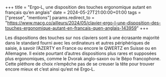 +++
title = "Ergo‑L, une disposition des touches ergonomique autant en français qu’en anglais"
date = 2024-05-27T21:00:00+01:00
tags = ["presse", "mentions"]
params.redirect_to = "https://www.macg.co/ailleurs/2024/05/clavier-ergo-l-une-disposition-des-touches-ergonomique-autant-en-francais-quen-anglais-143959"
+++

Les dispositions des touches sur nos claviers sont à une écrasante majorité dans
le standard fourni avec les ordinateurs et autres périphériques de saisie, à
savoir l’AZERTY en France ou encore le QWERTZ en Suisse ou en Allemagne. Il
existe pourtant d’autres dispositions plus rares et supposées plus ergonomiques,
comme le Dvorak anglo-saxon ou le Bépo francophone. Cette pléthore de choix
n’empêche pas de se creuser la tête pour trouver encore mieux et c’est ainsi
qu’est né Ergo‑L.

<!--more-->
